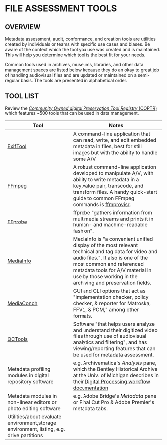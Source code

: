 # FILE ASSESSMENT TOOLS

## OVERVIEW

Metadata assessment, audit, conformance, and creation tools are utilities created by individuals or teams with specific use cases and biases. Be aware of the context which the tool you use was created and is maintained. This will help you determine which tool is the best fit for your needs.

Common tools used in archives, museums, libraries, and other data management spaces are listed below because they do an okay to great job of handling audiovisual files and are updated or maintained on a semi-regular basis. The tools are presented in alphabetical order.


## TOOL LIST

Review the [*Community Owned digital Preservation Tool Registry* (COPTR)](http://coptr.digipres.org/Main_Page) which features ~500 tools that can be used in data management.

|Tool|Notes|
| ---- |------|
|[ExifTool](http://www.sno.phy.queensu.ca/~phil/exiftool/)| A command-line application that can read, write, and edit embedded metadata in files, best for still images but with the ability to handle some A/V|
|[FFmpeg](https://ffmpeg.org/)| A robust command-line application developed to manipulate A/V, with ability to write metadata in a key,value pair, transcode, and transform files. A handy quick-start guide to common FFmpeg commands is [ffmprovisr](https://amiaopensource.github.io/ffmprovisr/).|
|[FFprobe](https://ffmpeg.org/ffprobe.html)|ffprobe "gathers information from multimedia streams and prints it in human- and machine-readable fashion".|
|[MediaInfo](https://mediaarea.net/en/MediaInfo)|MediaInfo is "a convenient unified display of the most relevant technical and tag data for video and audio files.". It also is one of the most common and referenced metadata tools for A/V material in use by those working in the archiving and preservation fields.|
|[MediaConch](mediaconch.net)|GUI and CLI options that act as "implementation checker, policy checker, & reporter for Matroska, FFV1, & PCM," among other formats.|
|[QCTools](https://github.com/bavc/qctools)|Software "that helps users analyze and understand their digitized video files through use of audiovisual analytics and filtering", and has viewing/reporting features that can be used for metadata assessment.|
|Metadata profiling modules in digital repository software|e.g. Archivematica's _Analysis_ pane, which the Bentley Historical Archive at the Univ. of Michigan describes in their [Digital Processing workflow documentation](https://sites.google.com/a/umich.edu/bhl-archival-curation/processing-archival-collections/08-digital-processing/step-3-appraisal)|
|Metadata modules in non-linear editors or photo editing software|e.g. Adobe Bridge's _Metadata_ pane or Final Cut Pro & Adobe Premier's metadata tabs.|
|Utilities/about evaluate environment,storage environment, listing, e.g. drive partitions|||
